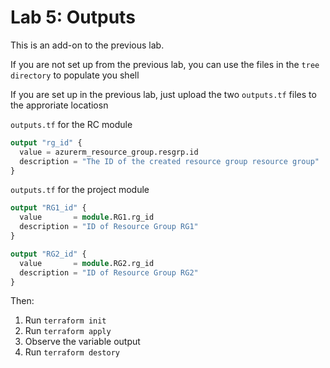 # Lab 5: Outputs

This is an add-on to the previous lab.

If you are not set up from the previous lab, you can use the files in the `tree directory` to populate you shell

If you are set up in the previous lab, just upload the two `outputs.tf` files to the approriate locatiosn

`outputs.tf` for the RC module
 
```terraform
output "rg_id" {
  value = azurerm_resource_group.resgrp.id
  description = "The ID of the created resource group resource group"
}
```

`outputs.tf` for the project module

```terraform
output "RG1_id" {
  value       = module.RG1.rg_id
  description = "ID of Resource Group RG1"
}

output "RG2_id" {
  value       = module.RG2.rg_id
  description = "ID of Resource Group RG2"
}
```

Then:
1. Run `terraform init`
2. Run `terraform apply`
3. Observe the variable output
4. Run `terraform destory`